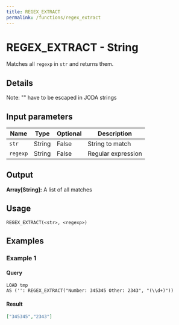```yaml
---
title: REGEX_EXTRACT
permalink: /functions/regex_extract
---
```


# REGEX_EXTRACT - String

Matches all `regexp` in `str` and returns them.

## Details

Note: "\" have to be escaped in JODA strings

## Input parameters

| Name | Type | Optional | Description |
| --- | --- | --- | --- |
| `str` | String | False | String to match |
| `regexp` | String | False | Regular expression |

## Output

**Array[String]:** A list of all matches

## Usage

```joda
REGEX_EXTRACT(<str>, <regexp>)
```

## Examples

### Example 1


#### Query
```joda
LOAD tmp
AS ('': REGEX_EXTRACT("Number: 345345 Other: 2343", "(\\d+)"))
```
#### Result
```json
["345345","2343"]
```


